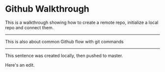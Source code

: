 # Github Walkthrough

This is a walkthrough showing how to create a remote repo, initialize a local repo and connect them.

---

This is also about common Github flow with git commands

---

This sentence was created locally, then pushed to master.

Here's an edit.
